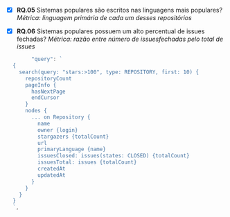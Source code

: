- [x] **RQ.05**
      Sistemas populares são escritos nas linguagens mais populares?
      _Métrica: linguagem primária de cada um desses repositórios_

- [x] **RQ.06**
      Sistemas populares possuem um alto percentual de issues fechadas?
      _Métrica: razão entre número de issuesfechadas pelo total de issues_

```go
		"query": `
  {
    search(query: "stars:>100", type: REPOSITORY, first: 10) {
      repositoryCount
      pageInfo {
        hasNextPage
        endCursor
      }
      nodes {
        ... on Repository {
          name
          owner {login}
          stargazers {totalCount}
          url
          primaryLanguage {name}
          issuesClosed: issues(states: CLOSED) {totalCount}
          issuesTotal: issues {totalCount}
          createdAt
          updatedAt
        }
      }
    }
  }
  `,

```
